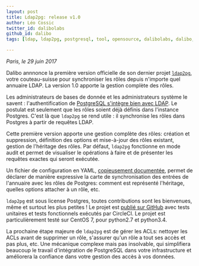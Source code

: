 ```yaml
---
layout: post
title: Ldap2pg: release v1.0
author: Léo Cossic
twitter_id: dalibolabs
github_id: dalibo
tags: [ldap, ldap2pg, postgresql, tool, opensource, dalibolabs, dalibo, labs, release]

---
```


*Paris, le 29 juin 2017*

Dalibo annnonce la première version officielle de son dernier projet [`ldap2pg`](https://ldap2pg.readthedocs.org), votre couteau-suisse pour synchroniser les rôles depuis n'importe quel annuaire LDAP. La version 1.0 apporte la gestion complète des rôles.


<!--MORE-->


Les administrateurs de bases de donnée et les administrateurs système le savent : l'authentification de [PostgreSQL s'intègre bien avec LDAP](https://www.postgresql.org/docs/current/static/auth-methods.html#AUTH-LDAP). Le postulat est seulement que les rôles soient déjà définis dans l'instance Postgres. C'est là que `ldap2pg` se rend utile : il synchronise les rôles dans Postgres à partir de requêtes LDAP.

Cette première version apporte une gestion complète des rôles: création et suppression, définition des options et mise-à-jour des rôles existant, gestion de l'héritage des rôles. Par défaut, `ldap2pg` fonctionne en mode audit et permet de visualiser le opérations à faire et de présenter les requêtes exactes qui seront exécutée.

Un fichier de configuration en YAML, [copieusement documentée](https://ldap2pg.readthedocs.org/en/latest/config/), permet de déclarer de manière expressive la carte de synchronisation des entrées de l'annuaire avec les rôles de Postgres: comment est représenté l'héritage, quelles options attacher à un rôle, etc.

`ldap2pg` est sous license Postgres, toutes contributions sont les bienvenues, même et surtout les plus petites !  Le projet est [publié sur GitHub](https://github.com/dalibo/ldap2pg) avec tests unitaires et tests fonctionnels exécutés par CircleCI. Le projet est particulièrement testé sur CentOS 7, pour python2.7 et python3.4.

La prochaine étape majeure de `ldap2pg` est de gérer les ACLs: nettoyer les ACLs avant de supprimer un rôle, s'assurer qu'un rôle a tout ses accès et pas plus, etc. Une mécanique complexe mais pas insolvable, qui simplifiera beaucoup le travail d'intégration de PostgreSQL dans votre infrastructure et améliorera la confiance dans votre gestion des accès à vos données.
